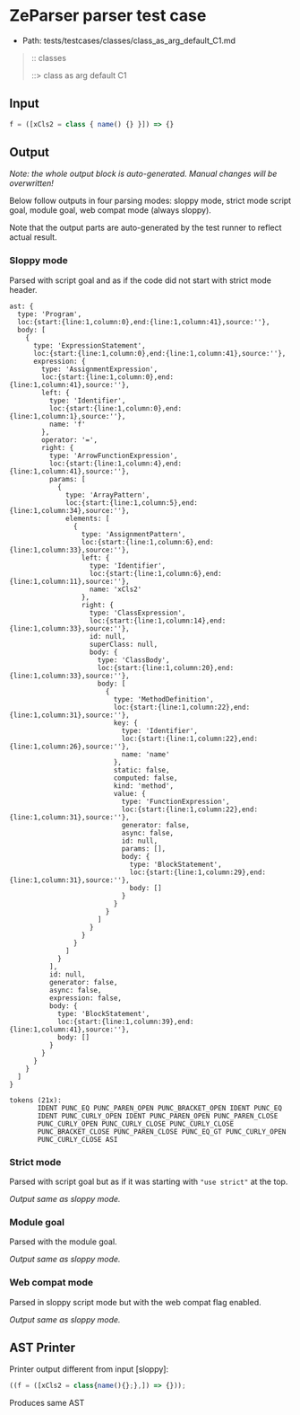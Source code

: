 # ZeParser parser test case

- Path: tests/testcases/classes/class_as_arg_default_C1.md

> :: classes
>
> ::> class as arg default C1

## Input

`````js
f = ([xCls2 = class { name() {} }]) => {}
`````

## Output

_Note: the whole output block is auto-generated. Manual changes will be overwritten!_

Below follow outputs in four parsing modes: sloppy mode, strict mode script goal, module goal, web compat mode (always sloppy).

Note that the output parts are auto-generated by the test runner to reflect actual result.

### Sloppy mode

Parsed with script goal and as if the code did not start with strict mode header.

`````
ast: {
  type: 'Program',
  loc:{start:{line:1,column:0},end:{line:1,column:41},source:''},
  body: [
    {
      type: 'ExpressionStatement',
      loc:{start:{line:1,column:0},end:{line:1,column:41},source:''},
      expression: {
        type: 'AssignmentExpression',
        loc:{start:{line:1,column:0},end:{line:1,column:41},source:''},
        left: {
          type: 'Identifier',
          loc:{start:{line:1,column:0},end:{line:1,column:1},source:''},
          name: 'f'
        },
        operator: '=',
        right: {
          type: 'ArrowFunctionExpression',
          loc:{start:{line:1,column:4},end:{line:1,column:41},source:''},
          params: [
            {
              type: 'ArrayPattern',
              loc:{start:{line:1,column:5},end:{line:1,column:34},source:''},
              elements: [
                {
                  type: 'AssignmentPattern',
                  loc:{start:{line:1,column:6},end:{line:1,column:33},source:''},
                  left: {
                    type: 'Identifier',
                    loc:{start:{line:1,column:6},end:{line:1,column:11},source:''},
                    name: 'xCls2'
                  },
                  right: {
                    type: 'ClassExpression',
                    loc:{start:{line:1,column:14},end:{line:1,column:33},source:''},
                    id: null,
                    superClass: null,
                    body: {
                      type: 'ClassBody',
                      loc:{start:{line:1,column:20},end:{line:1,column:33},source:''},
                      body: [
                        {
                          type: 'MethodDefinition',
                          loc:{start:{line:1,column:22},end:{line:1,column:31},source:''},
                          key: {
                            type: 'Identifier',
                            loc:{start:{line:1,column:22},end:{line:1,column:26},source:''},
                            name: 'name'
                          },
                          static: false,
                          computed: false,
                          kind: 'method',
                          value: {
                            type: 'FunctionExpression',
                            loc:{start:{line:1,column:22},end:{line:1,column:31},source:''},
                            generator: false,
                            async: false,
                            id: null,
                            params: [],
                            body: {
                              type: 'BlockStatement',
                              loc:{start:{line:1,column:29},end:{line:1,column:31},source:''},
                              body: []
                            }
                          }
                        }
                      ]
                    }
                  }
                }
              ]
            }
          ],
          id: null,
          generator: false,
          async: false,
          expression: false,
          body: {
            type: 'BlockStatement',
            loc:{start:{line:1,column:39},end:{line:1,column:41},source:''},
            body: []
          }
        }
      }
    }
  ]
}

tokens (21x):
       IDENT PUNC_EQ PUNC_PAREN_OPEN PUNC_BRACKET_OPEN IDENT PUNC_EQ
       IDENT PUNC_CURLY_OPEN IDENT PUNC_PAREN_OPEN PUNC_PAREN_CLOSE
       PUNC_CURLY_OPEN PUNC_CURLY_CLOSE PUNC_CURLY_CLOSE
       PUNC_BRACKET_CLOSE PUNC_PAREN_CLOSE PUNC_EQ_GT PUNC_CURLY_OPEN
       PUNC_CURLY_CLOSE ASI
`````

### Strict mode

Parsed with script goal but as if it was starting with `"use strict"` at the top.

_Output same as sloppy mode._

### Module goal

Parsed with the module goal.

_Output same as sloppy mode._

### Web compat mode

Parsed in sloppy script mode but with the web compat flag enabled.

_Output same as sloppy mode._

## AST Printer

Printer output different from input [sloppy]:

````js
((f = ([xCls2 = class{name(){};},]) => {}));
````

Produces same AST

